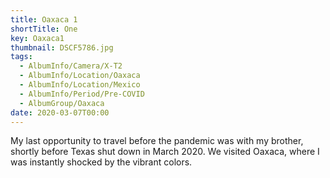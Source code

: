 ```yaml
---
title: Oaxaca 1
shortTitle: One
key: Oaxaca1
thumbnail: DSCF5786.jpg
tags:
  - AlbumInfo/Camera/X-T2
  - AlbumInfo/Location/Oaxaca
  - AlbumInfo/Location/Mexico
  - AlbumInfo/Period/Pre-COVID
  - AlbumGroup/Oaxaca
date: 2020-03-07T00:00
---
```

My last opportunity to travel before the pandemic was with my brother, shortly before Texas shut down in March 2020. We visited Oaxaca, where I was instantly shocked by the vibrant colors.

